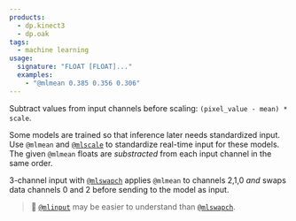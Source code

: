 ```yaml
---
products:
  - dp.kinect3
  - dp.oak
tags:
  - machine learning
usage:
  signature: "FLOAT [FLOAT]..."
  examples:
    - "@mlmean 0.385 0.356 0.306"
---
```


Subtract values from input channels before scaling: `(pixel_value - mean) * scale`.

Some models are trained so that inference later needs standardized input.
Use `@mlmean` and [`@mlscale`](mlscale.md) to standardize real-time input for these models.
The given `@mlmean` floats are *substracted* from each input channel in the same order.

3-channel input with [`@mlswapch`](mlswapch.md) applies `@mlmean` to channels 2,1,0 *and* swaps data
channels 0 and 2 before sending to the model as input.

> 📝 [`@mlinput`](mlinput.md) may be easier to understand than [`@mlswapch`](mlswapch.md).
